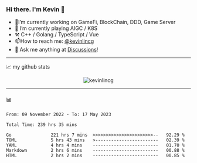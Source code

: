 ### Hi there. I'm Kevin 👋

- 🔭I’m currently working on GameFi, BlockChain, DDD, Game Server
- 🌱 I’m currently playing AIGC / K8S
-   :hammer_and_pick: C++ / Golang / TypeScript / Vue
- 📫How to reach me: [@kevinlincg](https://twitter.com/kevinlincg) 
-   :thought_balloon: Ask me anything at [Discussions](https://github.com/kevinlincg/kevinlincg/discussions/new)!

---

📈 my github stats

<p align="center"> <img src="https://github-readme-stats-ouuan.vercel.app/api?username=kevinlincg&theme=dark&show_icons=true&count_private=true" alt="kevinlincg" />

---

#### :bar_chart: 

<!--START_SECTION:waka-->

```text
From: 09 November 2022 - To: 17 May 2023

Total Time: 239 hrs 35 mins

Go               221 hrs 7 mins  >>>>>>>>>>>>>>>>>>>>>>>--   92.29 %
TOML             5 hrs 43 mins   >------------------------   02.39 %
YAML             4 hrs 4 mins    -------------------------   01.70 %
Markdown         2 hrs 6 mins    -------------------------   00.88 %
HTML             2 hrs 2 mins    -------------------------   00.85 %
```

<!--END_SECTION:waka-->

